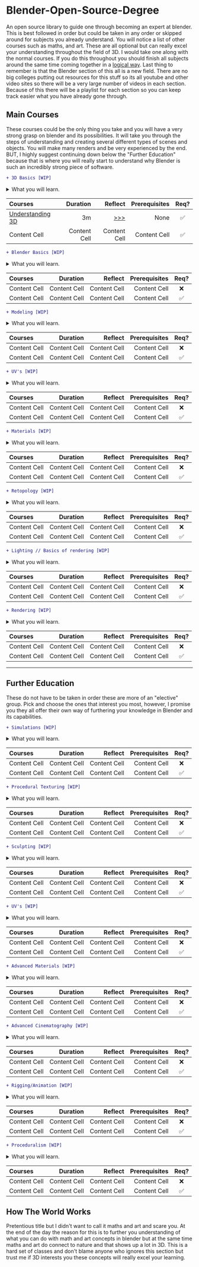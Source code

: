 # Blender-Open-Source-Degree #
An open source library to guide one through becoming an expert at blender. 
This is best followed in order but could be taken in any order or skipped around for subjects you already understand.
You will notice a list of other courses such as maths, and art. These are all optional but can really excel your understanding throughout the field of 3D. I would take one along with the normal courses. If you do this throughout you should finish all subjects around the same time coming together in a [logical way](https://media.giphy.com/media/0NwSQpGY6ipgOSt8LL/giphy.gif "logical way"). Last thing to remember is that the Blender section of this all is a new field. There are no big colleges putting out resources for this stuff so its all youtube and other video sites so there will be a very large number of videos in each section. Because of this there will be a playlist for each section so you can keep track easier what you have already gone through.

## Main Courses ##
These courses could be the only thing you take and you will have a very strong grasp on blender and its possibilities. It will take you through the steps of understanding and creating several different types of scenes and objects. You will make many renders and be very experienced by the end. BUT,   I highly suggest continuing down below the "Further Education" because that is where you will really start to understand why Blender is such an incredibly strong piece of software.

```diff
+ 3D Basics [WIP]
```
<details>
           <summary>What you will learn.</summary>
           <p>By the end of this course you should understand the fundamentals of 3D in blender.</p>
         </details>
         
Courses | Duration | Reflect | Prerequisites  | Req? 
| :--- | ---: | ---: | ---:  | :---: 
[Understanding 3D](https://www.youtube.com/watch?v=ml1KMuqyOD8 "Understanding 3D")  | 3m | [>>>](Reflect/Understanding%203D.md)  | None   | :white_check_mark:
Content Cell  | Content Cell | Content Cell  | Content Cell   | :white_check_mark:


```diff
+ Blender Basics [WIP]
```
<details>
           <summary>What you will learn.</summary>
           <p>This is the basics of blender. This should get you to a place where you can comfortably move around as well as understanding the basics of creating something.</p>
         </details>
         
Courses | Duration | Reflect | Prerequisites  | Req? 
| :--- | ---: | ---: | ---:  | :---: 
Content Cell  | Content Cell | Content Cell  | Content Cell   | :x:
Content Cell  | Content Cell | Content Cell  | Content Cell   | :white_check_mark:

```diff
+ Modeling [WIP]
```
<details>
           <summary>What you will learn.</summary>
           <p>An in depth look at how to create anything in blender out of basic primitive shapes. We will not concern ourselves with anything besides hard surface modeling as its known.</p>
         </details>
         
Courses | Duration | Reflect | Prerequisites  | Req? 
| :--- | ---: | ---: | ---:  | :---: 
Content Cell  | Content Cell | Content Cell  | Content Cell   | :x:
Content Cell  | Content Cell | Content Cell  | Content Cell   | :white_check_mark:

```diff
+ UV's [WIP]
```
<details>
           <summary>What you will learn.</summary>
           <p>Deep dive into the world of translating 3D objects to 2D planes. Through this course you will understand the core reasons we do this as well as how to fix the many issues that come along with blender UV unwrapping.</p>
         </details>
         
Courses | Duration | Reflect | Prerequisites  | Req? 
| :--- | ---: | ---: | ---:  | :---: 
Content Cell  | Content Cell | Content Cell  | Content Cell   | :x:
Content Cell  | Content Cell | Content Cell  | Content Cell   | :white_check_mark:


```diff
+ Materials [WIP]
```
<details>
           <summary>What you will learn.</summary>
           <p>Materials are what bring a model beyond a simple object. You will learn how materials can help shape the appearance of an object to bring it to life. We will touch on procedurally texturing here but very lightly.</p>
         </details>
         
Courses | Duration | Reflect | Prerequisites  | Req? 
| :--- | ---: | ---: | ---:  | :---: 
Content Cell  | Content Cell | Content Cell  | Content Cell   | :x:
Content Cell  | Content Cell | Content Cell  | Content Cell   | :white_check_mark:



```diff
+ Retopology [WIP]
```
<details>
           <summary>What you will learn.</summary>
           <p>This was originally in "Further Education" however I think with the way the world is headed towards more game engines and AR/VR this course is a must. Retopology is the act of creating low poly versions of your high quality meshes. The reasoning for this is to be able to bake the detail from the high poly version into a texture that you can use on the low poly in order to have fast scenes with high detail. You will learn how to do this fully in Blender and not rely on a 3rd part sofware like [Substance Painter](https://i.redd.it/ddivkxo86da61.jpg "Substance Painter")..</p>
         </details>
         
Courses | Duration | Reflect | Prerequisites  | Req? 
| :--- | ---: | ---: | ---:  | :---: 
Content Cell  | Content Cell | Content Cell  | Content Cell   | :x:
Content Cell  | Content Cell | Content Cell  | Content Cell   | :white_check_mark:




```diff
+ Lighting // Basics of rendering [WIP]
```
<details>
           <summary>What you will learn.</summary>
           <p>Everything that has ever caught your eye as being a fake 3D object in a picture has been most likely due to bad lighting. Lighting can bring an object into the real world. We will find out how this is possible by simulating light bounces to accurately light our scene.</p>
         </details>
         
Courses | Duration | Reflect | Prerequisites  | Req? 
| :--- | ---: | ---: | ---:  | :---: 
Content Cell  | Content Cell | Content Cell  | Content Cell   | :x:
Content Cell  | Content Cell | Content Cell  | Content Cell   | :white_check_mark:


```diff
+ Rendering [WIP]
```
<details>
           <summary>What you will learn.</summary>
           <p>You have a full scene and it looks beautiful in your viewport. But that isnt the end of the road. Rendering is an art in itself. Tinkering render settings to find that balace of speed and quality.</p>
         </details>
         
Courses | Duration | Reflect | Prerequisites  | Req? 
| :--- | ---: | ---: | ---:  | :---: 
Content Cell  | Content Cell | Content Cell  | Content Cell   | :x:
Content Cell  | Content Cell | Content Cell  | Content Cell   | :white_check_mark:

----




## Further Education ##
These do not have to be taken in order these are more of an "elective" group. Pick and choose the ones that interest you most, however, I promise you they all offer their own way of furthering your knowledge in Blender and its capabilities.


```diff
+ Simulations [WIP]
```
<details>
           <summary>What you will learn.</summary>
           <p>By the end of this course you should understand the fundamentals of 3D in blender.</p>
         </details>
         
Courses | Duration | Reflect | Prerequisites  | Req? 
| :--- | ---: | ---: | ---:  | :---: 
Content Cell  | Content Cell | Content Cell  | Content Cell   | :x:
Content Cell  | Content Cell | Content Cell  | Content Cell   | :white_check_mark:


```diff
+ Procedural Texturing [WIP]
```
<details>
           <summary>What you will learn.</summary>
           <p>This is the basics of blender. This should get you to a place where you can comfortably move around as well as understanding the basics of creating something.</p>
         </details>
         
Courses | Duration | Reflect | Prerequisites  | Req? 
| :--- | ---: | ---: | ---:  | :---: 
Content Cell  | Content Cell | Content Cell  | Content Cell   | :x:
Content Cell  | Content Cell | Content Cell  | Content Cell   | :white_check_mark:

```diff
+ Sculpting [WIP]
```
<details>
           <summary>What you will learn.</summary>
           <p>An in depth look at how to create anything in blender out of basic primitive shapes. We will not concern ourselves with anything besides hard surface modeling as its known.</p>
         </details>
         
Courses | Duration | Reflect | Prerequisites  | Req? 
| :--- | ---: | ---: | ---:  | :---: 
Content Cell  | Content Cell | Content Cell  | Content Cell   | :x:
Content Cell  | Content Cell | Content Cell  | Content Cell   | :white_check_mark:

```diff
+ UV's [WIP]
```
<details>
           <summary>What you will learn.</summary>
           <p>Deep dive into the world of translating 3D objects to 2D planes. Through this course you will understand the core reasons we do this as well as how to fix the many issues that come along with blender UV unwrapping.</p>
         </details>
         
Courses | Duration | Reflect | Prerequisites  | Req? 
| :--- | ---: | ---: | ---:  | :---: 
Content Cell  | Content Cell | Content Cell  | Content Cell   | :x:
Content Cell  | Content Cell | Content Cell  | Content Cell   | :white_check_mark:


```diff
+ Advanced Materials [WIP]
```
<details>
           <summary>What you will learn.</summary>
           <p>Really just a nerd out on how materials work. They are incredibly strong and ellusive. We will also touch some other render engines so not for the feint of heart.</p>
         </details>
         
Courses | Duration | Reflect | Prerequisites  | Req? 
| :--- | ---: | ---: | ---:  | :---: 
Content Cell  | Content Cell | Content Cell  | Content Cell   | :x:
Content Cell  | Content Cell | Content Cell  | Content Cell   | :white_check_mark:



```diff
+ Advanced Cinematography [WIP]
```
<details>
           <summary>What you will learn.</summary>
           <p>Creating beautiful models and scenes can only take a render so far. Just as in real life its not always the scene that is interesting it is the director's vision of that scene. Here we will explore concepts of cinema in Blender with camera plugins and realistic camera movements/interactions.</p>
         </details>
         
Courses | Duration | Reflect | Prerequisites  | Req? 
| :--- | ---: | ---: | ---:  | :---: 
Content Cell  | Content Cell | Content Cell  | Content Cell   | :x:
Content Cell  | Content Cell | Content Cell  | Content Cell   | :white_check_mark:


```diff
+ Rigging/Animation [WIP]
```
<details>
           <summary>What you will learn.</summary>
           <p>I originally had this as a main course however I realize there are a large portion of people who will never touch the rigging and animation side of 3D. Because of this I have included it here however if you ever plan on taking 3D serious this is a must take. The art of rigging and the art of animation are hugely respected and this course only scratches the surface so please keep practicing.</p>
         </details>
         
Courses | Duration | Reflect | Prerequisites  | Req? 
| :--- | ---: | ---: | ---:  | :---: 
Content Cell  | Content Cell | Content Cell  | Content Cell   | :x:
Content Cell  | Content Cell | Content Cell  | Content Cell   | :white_check_mark:


```diff
+ Proceduralism [WIP]
```
<details>
           <summary>What you will learn.</summary>
           <p>This is a growing list of courses that can offer an insight on how Blender is quicly coming to compete with apps like Houdini at procedural modeling and tool creation. Yes I know "Blender will never be Houdini" but if we have that mindset it won't. You should want to see this incredible free tool compete with the big guys[which it already does in so many fields].</p>
         </details>
         
Courses | Duration | Reflect | Prerequisites  | Req? 
| :--- | ---: | ---: | ---:  | :---: 
Content Cell  | Content Cell | Content Cell  | Content Cell   | :x:
Content Cell  | Content Cell | Content Cell  | Content Cell   | :white_check_mark:



## How The World Works ##
Pretentious title but I didn't want to call it maths and art and scare you. At the end of the day the reason for this is to further you understanding of what you can do with math and art concepts in blender but at the same time maths and art do connect to nature and that shows up a lot in 3D. This is a hard set of classes and don't blame anyone who ignores this section but trust me if 3D interests you these concepts will really excel your learning.
